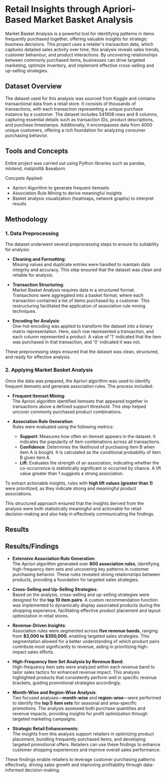 # Retail Insights through Apriori-Based Market Basket Analysis
Market Basket Analysis is a powerful tool for identifying patterns in items frequently purchased together, offering valuable insights for strategic business decisions. This project uses a retailer's transaction data, which captures detailed sales activity over time, this analysis reveals sales trends, customer behaviour, and product interactions. By uncovering relationships between commonly purchased items, businesses can drive targeted marketing, optimize inventory, and implement effective cross-selling and up-selling strategies.

## Dataset Overview 
The dataset used for this analysis was sourced from Kaggle and contains transactional data from a retail store. It consists of thousands of transactions, with each transaction representing a unique purchase instance by a customer. The dataset includes 541908 rows and 8 columns, capturing essential details such as transaction IDs, product descriptions, and purchase timestamps. Additionally, it encompasses data from 4000 unique customers, offering a rich foundation for analyzing consumer purchasing behavior. 

## Tools and Concepts
Entire project was carried out using Python libraries such as pandas, mlxtend, matplotlib &seaborn.

Concpets Applied:
 - Apriori Algorithm to generate frequent itemsets
 - Association Rule Mining to derive meaningful insights
 - Basket analysis visualization (heatmaps, network graphs) to interpret results

## Methodology
### 1. Data Preprocessing  

The dataset underwent several preprocessing steps to ensure its suitability for analysis:

- **Cleaning and Formatting**:  
  Missing values and duplicate entries were handled to maintain data integrity and accuracy. This step ensured that the dataset was clean and reliable for analysis.

- **Transaction Structuring**:  
  Market Basket Analysis requires data in a structured format. Transactions were aggregated into a basket format, where each transaction contained a list of items purchased by a customer. This restructuring facilitated the application of association rule mining techniques.

- **Encoding for Analysis**:  
  One-hot encoding was applied to transform the dataset into a binary matrix representation. Here, each row represented a transaction, and each column represented a product. A value of '1' indicated that the item was purchased in that transaction, and '0' indicated it was not.

These preprocessing steps ensured that the dataset was clean, structured, and ready for effective analysis.
### 2. Applying Market Basket Analysis  

Once the data was prepared, the Apriori algorithm was used to identify frequent itemsets and generate association rules. The process included:

- **Frequent Itemset Mining**:  
  The Apriori algorithm identified itemsets that appeared together in transactions above a defined support threshold. This step helped uncover commonly purchased product combinations.

- **Association Rule Generation**:  
  Rules were evaluated using the following metrics:  
  - **Support**: Measures how often an itemset appears in the dataset. It indicates the popularity of item combinations across all transactions.  
  - **Confidence**: Determines the likelihood of purchasing item B when item A is bought. It is calculated as the conditional probability of item B given item A.  
  - **Lift**: Evaluates the strength of an association, indicating whether the co-occurrence is statistically significant or occurred by chance. A lift value greater than 1 suggests a strong association.

To extract actionable insights, rules with **high lift values (greater than 1)** were prioritized, as they indicate strong and meaningful product associations.

This structured approach ensured that the insights derived from the analysis were both statistically meaningful and actionable for retail decision-making and also help in  effectively communicating the findings.

## Results
## Results/Findings
- **Extensive Association Rule Generation**:  
  The Apriori algorithm generated over **800 association rules**, identifying high-frequency item sets and uncovering key patterns in customer purchasing behavior. These rules revealed strong relationships between products, providing a foundation for targeted sales strategies.

- **Cross-Selling and Up-Selling Strategies**:  
  Based on the analysis, cross-selling and up-selling strategies were designed for the **top 10 item pairs**. A custom recommendation function was implemented to dynamically display associated products during the shopping experience, facilitating effective product placement and layout optimization in retail stores.

- **Revenue-Driven Insights**:  
  Association rules were segmented across **five revenue bands**, ranging from **$3,000 to $350,000**, enabling targeted sales strategies. This segmentation allowed for a better understanding of which product pairs contribute most significantly to revenue, aiding in prioritizing high-impact sales efforts.

- **High-Frequency Item Set Analysis by Revenue Band**:  
  High-frequency item sets were analyzed within each revenue band to tailor sales tactics for enhanced revenue impact. This analysis highlighted products that consistently perform well in specific revenue brackets, guiding promotional strategies accordingly.

- **Month-Wise and Region-Wise Analysis**:  
  Two focused analyses—**month-wise** and **region-wise**—were performed to identify the **top 5 item sets** for seasonal and area-specific promotions. The analysis assessed both purchase quantities and revenue impacts, providing insights for profit optimization through targeted marketing campaigns.

- **Strategic Retail Enhancements**:  
  The insights from this analysis support retailers in optimizing product placement, bundling frequently purchased items, and developing targeted promotional offers. Retailers can use these findings to enhance customer shopping experiences and improve overall sales performance.

These findings enable retailers to leverage customer purchasing patterns effectively, driving sales growth and improving profitability through data-informed decision-making.

